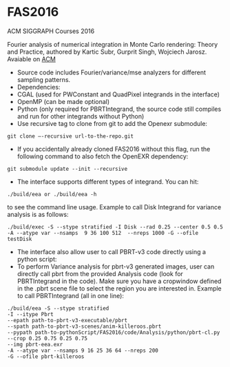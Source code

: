# FAS2016

ACM SIGGRAPH Courses 2016

Fourier analysis of numerical integration in Monte Carlo rendering: Theory and Practice, authored by Kartic Subr, Gurprit Singh, Wojciech Jarosz. Avaiable on [ACM](http://dl.acm.org/citation.cfm?id=2927356)

* Source code includes Fourier/variance/mse analyzers for different sampling patterns.
* Dependencies:
 * CGAL (used for PWConstant and QuadPixel integrands in the interface)
 * OpenMP (can be made optional)
 * Python (only required for PBRTIntegrand, the source code still compiles and run for other integrands without Python)
* Use recursive tag to clone from git to add the Openexr submodule:
```
git clone —-recursive url-to-the-repo.git
````
* If you accidentally already cloned FAS2016 without this flag, run the following command to also fetch the OpenEXR dependency:
````
git submodule update --init --recursive
````
* The interface supports different types of integrand. You can hit:
````
./build/eea or ./build/eea -h
````
to see the command line usage. Example to call Disk Integrand for variance analysis is as follows:
````
./build/exec -S --stype stratified -I Disk --rad 0.25 --center 0.5 0.5 -A --atype var --nsamps  9 36 100 512  --nreps 1000 -G --ofile testDisk
````
* The interface also allow user to call PBRT-v3 code directly using a python script:
 * To perform Variance analysis for pbrt-v3 generated images, user can directly call pbrt from the provided Analysis code (look for PBRTIntegrand in the code). Make sure you have a cropwindow defined in the .pbrt scene file to select the region you are interested in.
Example to call PBRTIntegrand (all in one line):
````
./build/eea -S --stype stratified 
-I --itype Pbrt 
--epath path-to-pbrt-v3-executable/pbrt 
--spath path-to-pbrt-v3-scenes/anim-killeroos.pbrt 
--pypath path-to-pythonScript/FAS2016/code/Analysis/python/pbrt-cl.py 
--crop 0.25 0.75 0.25 0.75 
--img pbrt-eea.exr 
-A --atype var --nsamps 9 16 25 36 64 --nreps 200 
-G --ofile pbrt-killeroos
````
